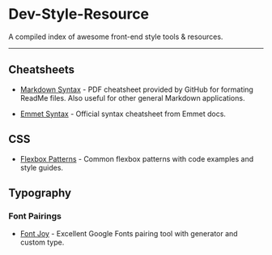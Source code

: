 # Dev-Style-Resource
A compiled index of awesome front-end style tools &amp; resources.

<hr/>

## Cheatsheets ##

* [Markdown Syntax](https://guides.github.com/pdfs/markdown-cheatsheet-online.pdf) - PDF cheatsheet provided by GitHub for formating ReadMe files. Also useful for other general Markdown applications.

* [Emmet Syntax](https://docs.emmet.io/cheat-sheet/) - Official syntax cheatsheet from Emmet docs.


## CSS ##

* [Flexbox Patterns](https://www.flexboxpatterns.com) - Common flexbox patterns with code examples and style guides.


## Typography ##

### Font Pairings ###
* [Font Joy](https://fontjoy.com) - Excellent Google Fonts pairing tool with generator and custom type.
